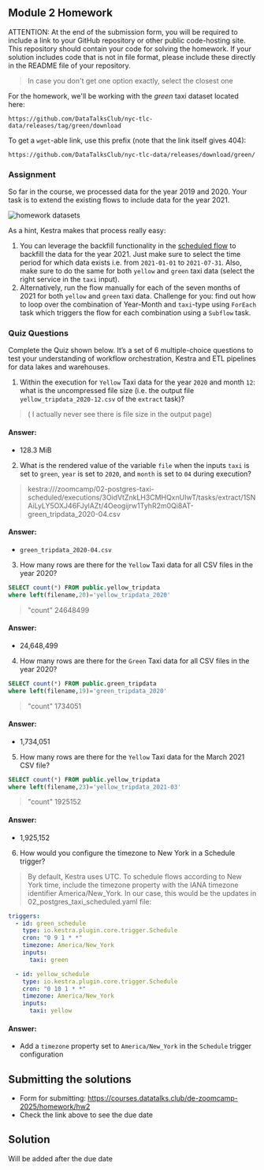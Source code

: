 ## Module 2 Homework

ATTENTION: At the end of the submission form, you will be required to include a link to your GitHub repository or other public code-hosting site. This repository should contain your code for solving the homework. If your solution includes code that is not in file format, please include these directly in the README file of your repository.

> In case you don't get one option exactly, select the closest one 

For the homework, we'll be working with the _green_ taxi dataset located here:

`https://github.com/DataTalksClub/nyc-tlc-data/releases/tag/green/download`

To get a `wget`-able link, use this prefix (note that the link itself gives 404):

`https://github.com/DataTalksClub/nyc-tlc-data/releases/download/green/`

### Assignment

So far in the course, we processed data for the year 2019 and 2020. Your task is to extend the existing flows to include data for the year 2021.

![homework datasets](../../../02-workflow-orchestration/images/homework.png)

As a hint, Kestra makes that process really easy:
1. You can leverage the backfill functionality in the [scheduled flow](../../../02-workflow-orchestration/flows/06_gcp_taxi_scheduled.yaml) to backfill the data for the year 2021. Just make sure to select the time period for which data exists i.e. from `2021-01-01` to `2021-07-31`. Also, make sure to do the same for both `yellow` and `green` taxi data (select the right service in the `taxi` input).
2. Alternatively, run the flow manually for each of the seven months of 2021 for both `yellow` and `green` taxi data. Challenge for you: find out how to loop over the combination of Year-Month and `taxi`-type using `ForEach` task which triggers the flow for each combination using a `Subflow` task.

### Quiz Questions

Complete the Quiz shown below. It’s a set of 6 multiple-choice questions to test your understanding of workflow orchestration, Kestra and ETL pipelines for data lakes and warehouses.

1) Within the execution for `Yellow` Taxi data for the year `2020` and month `12`: what is the uncompressed file size (i.e. the output file `yellow_tripdata_2020-12.csv` of the `extract` task)?
>( I actually never see there is file size in the output page)

#### Answer:
- 128.3 MiB 


2) What is the rendered value of the variable `file` when the inputs `taxi` is set to `green`, `year` is set to `2020`, and `month` is set to `04` during execution?

>kestra:///zoomcamp/02-postgres-taxi-scheduled/executions/3OidVtZnkLH3CMHQxnUIwT/tasks/extract/1SNAiLyLY5OXJ46FJylAZt/4Oeogijrw1TyhR2m0Qi8AT-green_tripdata_2020-04.csv
#### Answer:
- `green_tripdata_2020-04.csv`


3) How many rows are there for the `Yellow` Taxi data for all CSV files in the year 2020?
```sql
SELECT count(*) FROM public.yellow_tripdata
where left(filename,20)='yellow_tripdata_2020'
```
>"count"
24648499

#### Answer:
- 24,648,499


4) How many rows are there for the `Green` Taxi data for all CSV files in the year 2020?
```sql
SELECT count(*) FROM public.green_tripdata
where left(filename,19)='green_tripdata_2020'
```
>"count"
1734051

#### Answer:
- 1,734,051


5) How many rows are there for the `Yellow` Taxi data for the March 2021 CSV file?
```sql
SELECT count(*) FROM public.yellow_tripdata
where left(filename,23)='yellow_tripdata_2021-03'
```
>"count"
1925152
>
#### Answer:
- 1,925,152


6) How would you configure the timezone to New York in a Schedule trigger?
>By default, Kestra uses UTC. To schedule flows according to New York time, include the timezone property with the IANA timezone identifier America/New_York. In our case, this would be the updates in 02_postgres_taxi_scheduled.yaml file:
```yaml
triggers:
  - id: green_schedule
    type: io.kestra.plugin.core.trigger.Schedule
    cron: "0 9 1 * *"
    timezone: America/New_York
    inputs:
      taxi: green

  - id: yellow_schedule
    type: io.kestra.plugin.core.trigger.Schedule
    cron: "0 10 1 * *"
    timezone: America/New_York
    inputs:
      taxi: yellow
```
#### Answer:
- Add a `timezone` property set to `America/New_York` in the `Schedule` trigger configuration
 


## Submitting the solutions

* Form for submitting: https://courses.datatalks.club/de-zoomcamp-2025/homework/hw2
* Check the link above to see the due date

## Solution

Will be added after the due date
